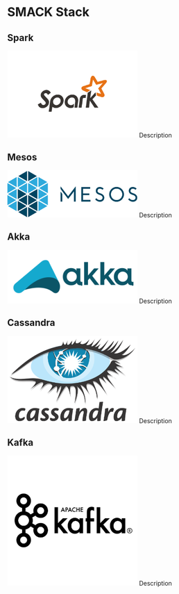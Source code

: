# SMACK Stack


## Spark
<p align="left">
<img width="300" src="https://github.com/andys8/smack-stack-overview/blob/master/img/spark.png?raw=true" alt="Spark">
Description
</p>

## Mesos

<p align="left">
<img width="300" src="https://github.com/andys8/smack-stack-overview/blob/master/img/mesos.png?raw=true" alt="Mesos">
Description
</p>

## Akka

<p align="left">
<img width="300" src="https://github.com/andys8/smack-stack-overview/blob/master/img/akka.png?raw=true" alt="Akka">
Description
</p>

## Cassandra

<p align="left">
<img width="300" src="https://github.com/andys8/smack-stack-overview/blob/master/img/cassandra.png?raw=true" alt="Cassandra">
Description
</p>

## Kafka

<p align="left">
<img width="300" src="https://github.com/andys8/smack-stack-overview/blob/master/img/kafka.png?raw=true" alt="Kafka">
Description
</p>


